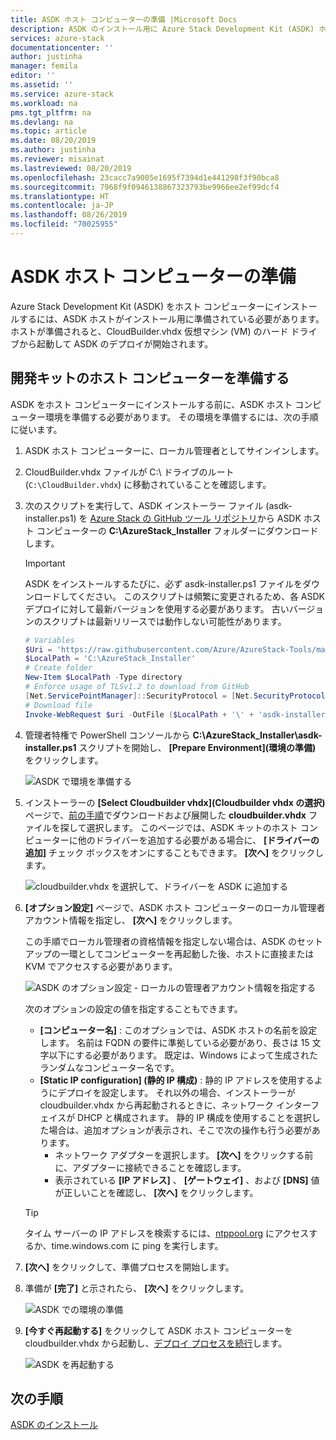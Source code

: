 ```yaml
---
title: ASDK ホスト コンピューターの準備 |Microsoft Docs
description: ASDK のインストール用に Azure Stack Development Kit (ASDK) ホスト コンピューターを準備する方法について説明します。
services: azure-stack
documentationcenter: ''
author: justinha
manager: femila
editor: ''
ms.assetid: ''
ms.service: azure-stack
ms.workload: na
pms.tgt_pltfrm: na
ms.devlang: na
ms.topic: article
ms.date: 08/20/2019
ms.author: justinha
ms.reviewer: misainat
ms.lastreviewed: 08/20/2019
ms.openlocfilehash: 23cacc7a9005e1695f7394d1e441298f3f90bca8
ms.sourcegitcommit: 7968f9f0946138867323793be9966ee2ef99dcf4
ms.translationtype: HT
ms.contentlocale: ja-JP
ms.lasthandoff: 08/26/2019
ms.locfileid: "70025955"
---
```

# <a name="prepare-the-asdk-host-computer"></a>ASDK ホスト コンピューターの準備
Azure Stack Development Kit (ASDK) をホスト コンピューターにインストールするには、ASDK ホストがインストール用に準備されている必要があります。 ホストが準備されると、CloudBuilder.vhdx 仮想マシン (VM) のハード ドライブから起動して ASDK のデプロイが開始されます。

## <a name="prepare-the-development-kit-host-computer"></a>開発キットのホスト コンピューターを準備する
ASDK をホスト コンピューターにインストールする前に、ASDK ホスト コンピューター環境を準備する必要があります。 その環境を準備するには、次の手順に従います。

1. ASDK ホスト コンピューターに、ローカル管理者としてサインインします。
2. CloudBuilder.vhdx ファイルが C:\ ドライブのルート (`C:\CloudBuilder.vhdx`) に移動されていることを確認します。
3. 次のスクリプトを実行して、ASDK インストーラー ファイル (asdk-installer.ps1) を [Azure Stack の GitHub ツール リポジトリ](https://github.com/Azure/AzureStack-Tools)から ASDK ホスト コンピューターの **C:\AzureStack_Installer** フォルダーにダウンロードします。

   > [!IMPORTANT]
   > ASDK をインストールするたびに、必ず asdk-installer.ps1 ファイルをダウンロードしてください。 このスクリプトは頻繁に変更されるため、各 ASDK デプロイに対して最新バージョンを使用する必要があります。 古いバージョンのスクリプトは最新リリースでは動作しない可能性があります。

   ```powershell
   # Variables
   $Uri = 'https://raw.githubusercontent.com/Azure/AzureStack-Tools/master/Deployment/asdk-installer.ps1'
   $LocalPath = 'C:\AzureStack_Installer'
   # Create folder
   New-Item $LocalPath -Type directory
   # Enforce usage of TLSv1.2 to download from GitHub
   [Net.ServicePointManager]::SecurityProtocol = [Net.SecurityProtocolType]::Tls12
   # Download file
   Invoke-WebRequest $uri -OutFile ($LocalPath + '\' + 'asdk-installer.ps1')
   ```

4. 管理者特権で PowerShell コンソールから **C:\AzureStack_Installer\asdk-installer.ps1** スクリプトを開始し、 **[Prepare Environment]\(環境の準備\)** をクリックします。

    ![ASDK で環境を準備する](media/asdk-prepare-host/1.PNG) 

5. インストーラーの **[Select Cloudbuilder vhdx]\(Cloudbuilder vhdx の選択\)** ページで、[前の手順](asdk-download.md)でダウンロードおよび展開した **cloudbuilder.vhdx** ファイルを探して選択します。 このページでは、ASDK キットのホスト コンピューターに他のドライバーを追加する必要がある場合に、 **[ドライバーの追加]** チェック ボックスをオンにすることもできます。 **[次へ]** をクリックします。  

    ![cloudbuilder.vhdx を選択して、ドライバーを ASDK に追加する](media/asdk-prepare-host/2.PNG)

6. **[オプション設定]** ページで、ASDK ホスト コンピューターのローカル管理者アカウント情報を指定し、 **[次へ]** をクリックします。

    この手順でローカル管理者の資格情報を指定しない場合は、ASDK のセットアップの一環としてコンピューターを再起動した後、ホストに直接または KVM でアクセスする必要があります。

   ![ASDK のオプション設定 - ローカルの管理者アカウント情報を指定する](media/asdk-prepare-host/3.PNG)

    次のオプションの設定の値を指定することもできます。
    - **[コンピューター名]** : このオプションでは、ASDK ホストの名前を設定します。 名前は FQDN の要件に準拠している必要があり、長さは 15 文字以下にする必要があります。 既定は、Windows によって生成されたランダムなコンピューター名です。
    - **[Static IP configuration] (静的 IP 構成)** : 静的 IP アドレスを使用するようにデプロイを設定します。 それ以外の場合、インストーラーが cloudbuilder.vhdx から再起動されるときに、ネットワーク インターフェイスが DHCP と構成されます。 静的 IP 構成を使用することを選択した場合は、追加オプションが表示され、そこで次の操作も行う必要があります。
      - ネットワーク アダプターを選択します。 **[次へ]** をクリックする前に、アダプターに接続できることを確認します。
      - 表示されている **[IP アドレス]** 、 **[ゲートウェイ]** 、および **[DNS]** 値が正しいことを確認し、 **[次へ]** をクリックします。

   > [!TIP]
   > タイム サーバーの IP アドレスを検索するには、[ntppool.org](https://www.ntppool.org/) にアクセスするか、time.windows.com に ping を実行します。

7. **[次へ]** をクリックして、準備プロセスを開始します。
8. 準備が **[完了]** と示されたら、 **[次へ]** をクリックします。

    ![ASDK での環境の準備](media/asdk-prepare-host/4.PNG)

9. **[今すぐ再起動する]** をクリックして ASDK ホスト コンピューターを cloudbuilder.vhdx から起動し、[デプロイ プロセスを続行](asdk-install.md)します。

    ![ASDK を再起動する](media/asdk-prepare-host/5.PNG)


## <a name="next-steps"></a>次の手順
[ASDK のインストール](asdk-install.md)
